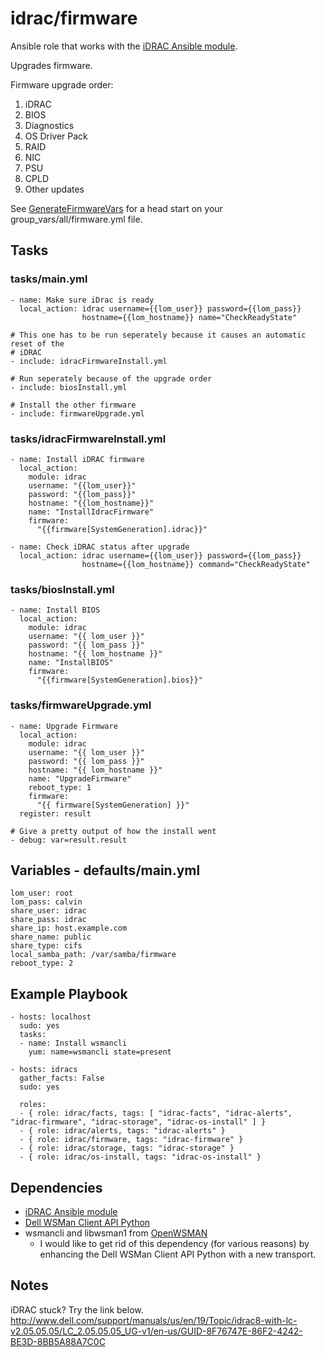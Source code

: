 # idrac/firmware

Ansible role that works with the [iDRAC Ansible module](https://github.com/hbeatty/iDRAC-Ansible-module).

Upgrades firmware. 

Firmware upgrade order:  

1. iDRAC
3. BIOS
4. Diagnostics
5. OS Driver Pack
6. RAID
7. NIC
8. PSU
9. CPLD
10. Other updates

See [GenerateFirmwareVars](https://github.com/hbeatty/iDRAC-Ansible-module/tree/master/docs/GenerateFirmwareVars.md) for a head start on your group_vars/all/firmware.yml file.

## Tasks

### tasks/main.yml

```
- name: Make sure iDrac is ready
  local_action: idrac username={{lom_user}} password={{lom_pass}}
                hostname={{lom_hostname}} name="CheckReadyState"

# This one has to be run seperately because it causes an automatic reset of the 
# iDRAC
- include: idracFirmwareInstall.yml

# Run seperately because of the upgrade order
- include: biosInstall.yml

# Install the other firmware
- include: firmwareUpgrade.yml
```

### tasks/idracFirmwareInstall.yml

```
- name: Install iDRAC firmware
  local_action:
    module: idrac
    username: "{{lom_user}}"
    password: "{{lom_pass}}"
    hostname: "{{lom_hostname}}"
    name: "InstallIdracFirmware"
    firmware:
      "{{firmware[SystemGeneration].idrac}}"

- name: Check iDRAC status after upgrade
  local_action: idrac username={{lom_user}} password={{lom_pass}}
                hostname={{lom_hostname}} command="CheckReadyState"
```

### tasks/biosInstall.yml

```
- name: Install BIOS
  local_action:
    module: idrac
    username: "{{ lom_user }}"
    password: "{{ lom_pass }}"
    hostname: "{{ lom_hostname }}"
    name: "InstallBIOS"
    firmware:
      "{{firmware[SystemGeneration].bios}}"
```

### tasks/firmwareUpgrade.yml

```
- name: Upgrade Firmware
  local_action:
    module: idrac
    username: "{{ lom_user }}"
    password: "{{ lom_pass }}"
    hostname: "{{ lom_hostname }}"
    name: "UpgradeFirmware"
    reboot_type: 1
    firmware: 
      "{{ firmware[SystemGeneration] }}"
  register: result

# Give a pretty output of how the install went
- debug: var=result.result
```

## Variables - defaults/main.yml

```
lom_user: root
lom_pass: calvin
share_user: idrac
share_pass: idrac
share_ip: host.example.com
share_name: public
share_type: cifs
local_samba_path: /var/samba/firmware
reboot_type: 2
```

## Example Playbook

```
- hosts: localhost
  sudo: yes
  tasks:
  - name: Install wsmancli
    yum: name=wsmancli state=present

- hosts: idracs
  gather_facts: False
  sudo: yes

  roles:
  - { role: idrac/facts, tags: [ "idrac-facts", "idrac-alerts", "idrac-firmware", "idrac-storage", "idrac-os-install" ] }
  - { role: idrac/alerts, tags: "idrac-alerts" }
  - { role: idrac/firmware, tags: "idrac-firmware" }
  - { role: idrac/storage, tags: "idrac-storage" }
  - { role: idrac/os-install, tags: "idrac-os-install" }
```

## Dependencies

* [iDRAC Ansible module](https://github.com/hbeatty/iDRAC-Ansible-module)
* [Dell WSMan Client API Python](https://github.com/hbeatty/dell-wsman-client-api-python)
* wsmancli and libwsman1 from [OpenWSMAN](https://openwsman.github.io/)
  * I would like to get rid of this dependency (for various reasons) by enhancing the Dell WSMan Client API Python with a new transport.

## Notes

iDRAC stuck? Try the link below.
http://www.dell.com/support/manuals/us/en/19/Topic/idrac8-with-lc-v2.05.05.05/LC_2.05.05.05_UG-v1/en-us/GUID-8F76747E-86F2-4242-BE3D-8BB5A88A7C0C


